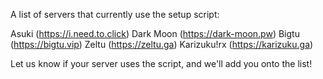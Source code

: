 A list of servers that currently use the setup script:

Asuki (https://i.need.to.click)
Dark Moon (https://dark-moon.pw)
Bigtu (https://bigtu.vip)
Zeltu (https://zeltu.ga)
Karizuku!rx (https://karizuku.ga)

Let us know if your server uses the script, and we'll add you onto the list!
